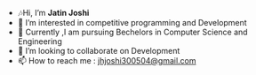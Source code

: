 -  🎶Hi, I’m <b>Jatin Joshi</b> <br>
- 👀 I’m interested in competitive programming and Development<br>
- 🌱 Currently ,I am pursuing Bechelors in Computer Science and Engineering<br>
- 💞️ I’m looking to collaborate on Development<br>
- 📫 How to reach me : jhjoshi300504@gmail.com<br>


